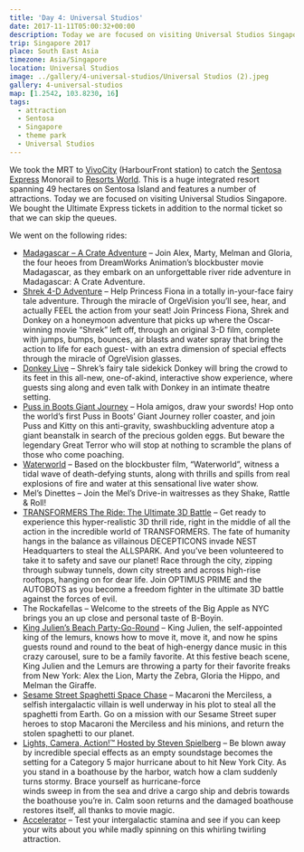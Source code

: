 ```yaml
---
title: 'Day 4: Universal Studios'
date: 2017-11-11T05:00:32+00:00
description: Today we are focused on visiting Universal Studios Singapore, located on Sentosa Island in an area called Resorts Worlds.
trip: Singapore 2017
place: South East Asia
timezone: Asia/Singapore
location: Universal Studios
image: ../gallery/4-universal-studios/Universal Studios (2).jpeg
gallery: 4-universal-studios
map: [1.2542, 103.8230, 16]
tags:
  - attraction
  - Sentosa
  - Singapore
  - theme park
  - Universal Studios
---
```


We took the MRT to [VivoCity][1] (HarbourFront station) to catch the [Sentosa Express][2] Monorail to [Resorts World][3]. This is a huge integrated resort spanning 49 hectares on Sentosa Island and features a number of attractions. Today we are focused on visiting Universal Studios Singapore. We bought the Ultimate Express tickets in addition to the normal ticket so that we can skip the queues.

We went on the following rides:

- [Madagascar &#8211; A Crate Adventure][4] &#8211; Join Alex, Marty, Melman and Gloria, the four heoes from DreamWorks Animation’s blockbuster movie Madagascar, as they embark on an unforgettable river ride adventure in Madagascar: A Crate Adventure.
- [Shrek 4-D Adventure][5] &#8211; Help Princess Fiona in a totally in-your-face fairy tale adventure. Through the miracle of OrgeVision you’ll see, hear, and actually FEEL the action from your seat! Join Princess Fiona, Shrek and Donkey on a honeymoon adventure that picks up where the Oscar-winning movie “Shrek” left off, through an original 3-D film, complete with jumps, bumps, bounces, air blasts and water spray that bring the action to life for each guest- with an extra dimension of special effects through the miracle of OgreVision glasses.
- [Donkey Live][6] &#8211;&nbsp;Shrek’s fairy tale sidekick Donkey will bring the crowd to its feet in this all-new, one-of-akind, interactive show experience, where guests sing along and even talk with Donkey in an intimate theatre setting.
- [Puss in Boots Giant Journey][7]&nbsp;&#8211; Hola amigos, draw your swords! Hop onto the world’s first Puss in Boots’ Giant Journey roller coaster, and join Puss and Kitty on this anti-gravity, swashbuckling adventure atop a giant beanstalk in search of the precious golden eggs. But beware the legendary Great Terror who will stop at nothing to scramble the plans of those who come poaching.
- [Waterworld][8] &#8211;&nbsp;Based on the blockbuster film, “Waterworld”, witness a tidal wave of death-defying stunts, along with thrills and spills from real explosions of fire and water at this sensational live water show.
- Mel&#8217;s Dinettes &#8211;&nbsp;Join the Mel&#8217;s Drive-in waitresses as they Shake, Rattle & Roll!
- [TRANSFORMERS The Ride: The Ultimate 3D Battle][9] &#8211;&nbsp;Get ready to experience this hyper-realistic 3D thrill ride, right in the middle of all the action in the incredible world of TRANSFORMERS. The fate of humanity hangs in the balance as villainous DECEPTICONS invade NEST Headquarters to steal the ALLSPARK. And you’ve been volunteered to take it to safety and save our planet! Race through the city, zipping through subway tunnels, down city streets and across high-rise rooftops, hanging on for dear life. Join OPTIMUS PRIME and the AUTOBOTS as you become a freedom fighter in the ultimate 3D battle against the forces of evil.
- The Rockafellas &#8211;&nbsp;Welcome to the streets of the Big Apple as NYC brings you an up close and personal taste of B-Boyin.
- [King Julien&#8217;s Beach Party-Go-Round][10] &#8211;&nbsp;King Julien, the self-appointed king of the lemurs, knows how to move it, move it, and now he spins guests round and round to the beat of high-energy dance music in this crazy carousel, sure to be a family favorite. At this festive beach scene, King Julien and the Lemurs are throwing a party for their favorite freaks from New York: Alex the Lion, Marty the Zebra, Gloria the Hippo, and Melman the Giraffe.
- [Sesame Street Spaghetti Space Chase][11] &#8211; Macaroni the Merciless, a selfish intergalactic villain is well underway in his plot to steal all the spaghetti from Earth. Go on a mission with our Sesame Street super heroes to stop Macaroni the Merciless and his minions, and return the stolen spaghetti to our planet.
- [Lights, Camera, Action!™ Hosted by Steven Spielberg][12] &#8211;&nbsp;Be blown away by incredible special effects as an empty soundstage becomes the setting for a Category 5 major hurricane about to hit New York City. As you stand in a boathouse by the harbor, watch how a clam suddenly turns stormy. Brace yourself as hurricane-force  
  winds sweep in from the sea and drive a cargo ship and debris towards the boathouse you’re in. Calm soon returns and the damaged boathouse restores itself, all thanks to movie magic.
- [Accelerator][13] &#8211;&nbsp;Test your intergalactic stamina and see if you can keep your wits about you while madly spinning on this whirling twirling attraction.

[1]: http://www.vivocity.com.sg
[2]: http://www.sgtrains.com/network-se.html
[3]: https://www.rwsentosa.com/
[4]: https://www.rwsentosa.com/en/attractions/universal-studios-singapore/things-to-do/rides/madagascar-a-crate-adventure
[5]: https://www.rwsentosa.com/en/attractions/universal-studios-singapore/things-to-do/shows/shrek-4-d-adventure
[6]: https://www.rwsentosa.com/en/attractions/universal-studios-singapore/things-to-do/shows/donkey-live
[7]: https://www.rwsentosa.com/en/attractions/universal-studios-singapore/things-to-do/rides/puss-in-boots-giant-journey
[8]: https://www.rwsentosa.com/en/attractions/universal-studios-singapore/things-to-do/shows/waterworld
[9]: https://www.rwsentosa.com/en/attractions/universal-studios-singapore/things-to-do/rides/transformers-the-ride-the-ultimate-3d-battle
[10]: https://www.rwsentosa.com/en/attractions/universal-studios-singapore/things-to-do/rides/king-juliens-beach-party-go-round
[11]: https://www.rwsentosa.com/en/attractions/universal-studios-singapore/things-to-do/rides/sesame-street-spaghetti-space-chase
[12]: https://www.rwsentosa.com/en/attractions/universal-studios-singapore/things-to-do/shows/lights-camera-action-by-steven-spielberg
[13]: https://www.rwsentosa.com/en/attractions/universal-studios-singapore/things-to-do/rides/accelerator

